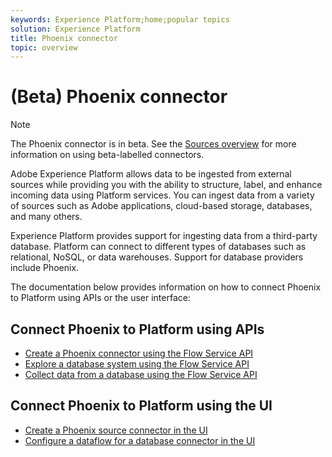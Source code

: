 ```yaml
---
keywords: Experience Platform;home;popular topics
solution: Experience Platform
title: Phoenix connector
topic: overview
---
```


# (Beta) Phoenix connector

>[!NOTE]
>The Phoenix connector is in beta. See the [Sources overview](../../home.md#terms-and-conditions) for more information on using beta-labelled connectors.

Adobe Experience Platform allows data to be ingested from external sources while providing you with the ability to structure, label, and enhance incoming data using Platform services. You can ingest data from a variety of sources such as Adobe applications, cloud-based storage, databases, and many others.

Experience Platform provides support for ingesting data from a third-party database. Platform can connect to different types of databases such as relational, NoSQL, or data warehouses. Support for database providers include Phoenix.

The documentation below provides information on how to connect Phoenix to Platform using APIs or the user interface:

## Connect Phoenix to Platform using APIs

- [Create a Phoenix connector using the Flow Service API](../../tutorials/api/create/databases/phoenix.md)
- [Explore a database system using the Flow Service API](../../tutorials/api/explore/database-nosql.md)
- [Collect data from a database using the Flow Service API](../../tutorials/api/collect/database-nosql.md)

## Connect Phoenix to Platform using the UI

- [Create a Phoenix source connector in the UI](../../tutorials/ui/create/databases/phoenix.md)
- [Configure a dataflow for a database connector in the UI](../../tutorials/ui/dataflow/databases.md)